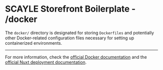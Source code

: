 # SCAYLE Storefront Boilerplate - /docker

The `docker/` directory is designated for storing `Dockerfiles` and potentially other Docker-related configuration files necessary for setting up containerized environments.

---

For more information, check the [official Docker documentation](https://docs.docker.com/) and the [official Nuxt deployment documentation](https://nuxt.com/docs/getting-started/deployment).
